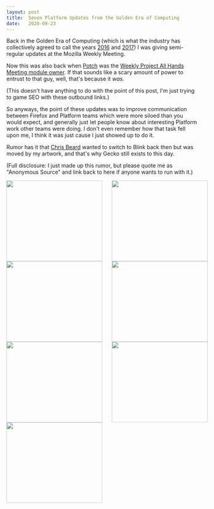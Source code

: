 ```yaml
---
layout: post
title:  Seven Platform Updates from the Golden Era of Computing
date:   2020-09-23
---
```


Back in the Golden Era of Computing (which is what the industry has collectively agreed to call the years [2016][2016] and [2017][2017]) I was giving semi-regular updates at the Mozilla Weekly Meeting. 

Now this was also back when [Potch][potch] was the [Weekly Project All Hands Meeting module owner][mod]. If that sounds like a scary amount of power to entrust to that guy, well, that's because it *was*. 

(This doesn't have anything to do with the point of this post, I'm just trying to game SEO with these outbound links.)

So anyways, the point of these updates was to improve communication between Firefox and Platform teams which were more siloed than you would expect, and generally just let people know about interesting Platform work other teams were doing. I don't even remember how that task fell upon me, I think it was just cause I just showed up to do it.

Rumor has it that [Chris Beard][cb] wanted to switch to Blink back then but was moved by my artwork, and that's why Gecko still exists to this day.

(Full disclosure: I just made up this rumor, but please quote me as "Anonymous Source" and link back to here if anyone wants to run with it.)

<style>
.art img {max-width: 250px  }
.art {
  display: grid;
  grid-template-columns: repeat(2, 250px);
  grid-template-rows: repeat(4, 210px);
  grid-column-gap: 25px;
} 
</style>

<div class="art">
 <img src="https://miketaylr.com/pres/platform-updates.jpg" style="border:1px solid #ccc">

  <img src="https://miketaylr.com/pres/platform-updates-02-06-17.jpg" style="border:1px solid #ccc">

  <img src="https://miketaylr.com/pres/platform-updates-02-27-17.jpg" style="border:1px solid #ccc">

  <img src="https://miketaylr.com/pres/platform-updates-09-12-16.jpg" style="border:1px solid #ccc">

   <img src="https://miketaylr.com/pres/platform-updates-01-08-17.png" style="border:1px solid #ccc">

  <img src="https://miketaylr.com/pres/platform-updates-10-31-16.png" style="border:1px solid #ccc">

  <img src="https://miketaylr.com/pres/platform-updates-11-18-16.png" style="border:1px solid #ccc">
  
</div>

[2016]: https://en.wikipedia.org/wiki/2016
[2017]: https://en.wikipedia.org/wiki/2017
[wm]: https://wiki.mozilla.org/WeeklyUpdates
[mod]: https://wiki.mozilla.org/Modules/All#Weekly_Project_All_Hands_Meeting
[potch]: https://potch.me/
[cb]: https://en.wikipedia.org/wiki/Chris_Beard_(basketball)